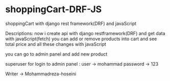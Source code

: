 # shoppingCart-DRF-JS
shoppingCart with django rest framework(DRF) and javaScript

Descriptions:
now i create api with django restframework(DRF) and get data with javaScript(fetch)
you can add or remove products into cart and see total price and all these changes with javaScript


you can go to admin panel and add new product

superuser for login to admin panel : 
user -> mohammad 
password -> 123

Writer -> Mohammadreza-hoseini



